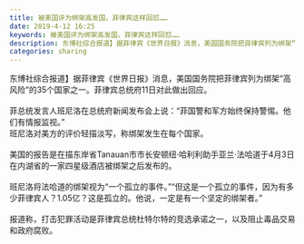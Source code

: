 ```yaml
---
title: 被美国评为绑架高发国，菲律宾这样回怼……
date: 2019-4-12 16:25
keywords: 被美国评为绑架高发国，菲律宾这样回怼……
description: 东博社综合报道】据菲律宾《世界日报》消息，美国国务院把菲律宾列为绑架“高风险”的35个国家之一。菲律宾总统府11日对此做出回应。菲总统发言人班尼洛在总统府新闻发布会上说：“菲国警和军方始终保持警惕。他们有情报监视。”班尼洛对美方的评价轻描淡
categories: sharing
---
```

<td class="t_f" id="postmessage_3475265">

东博社综合报道】据菲律宾《世界日报》消息，美国国务院把菲律宾列为绑架“高风险”的35个国家之一。菲律宾总统府11日对此做出回应。<br/>
<br/>
菲总统发言人班尼洛在总统府新闻发布会上说：“菲国警和军方始终保持警惕。他们有情报监视。”<br/>
班尼洛对美方的评价轻描淡写，称绑架发生在每个国家。<br/>
<br/>
美国的报告是在描东岸省Tanauan市市长安顿纽·哈利利助手亚兰·法哈道于4月3日在内湖省的一家四星级酒店被绑架之后发布的。<br/>
<br/>
班尼洛将法哈道的绑架视为“一个孤立的事件。”“但这是一个孤立的事件，因为有多少菲律宾人？1.05亿？这是孤立的。他说，一定是有一个坚定的绑架者。”<br/>
<br/>
报道称，打击犯罪活动是菲律宾总统杜特尔特的竞选承诺之一，以及阻止毒品交易和政府腐败。</td>
